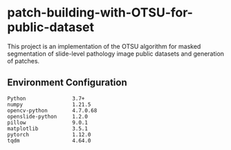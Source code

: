 # patch-building-with-OTSU-for-public-dataset
This project is an implementation of the OTSU algorithm for masked segmentation of slide-level pathology image public datasets and generation of patches.
## Environment Configuration
    Python               3.7+
    numpy                1.21.5
    opencv-python        4.7.0.68
    openslide-python     1.2.0
    pillow               9.0.1
    matplotlib           3.5.1
    pytorch              1.12.0
    tqdm                 4.64.0
    
    

